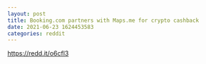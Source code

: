 ```yaml
--- 
layout: post 
title: Booking.com partners with Maps.me for crypto cashback 
date: 2021-06-23 1624453583 
categories: reddit 
--- 
```

https://redd.it/o6cfl3